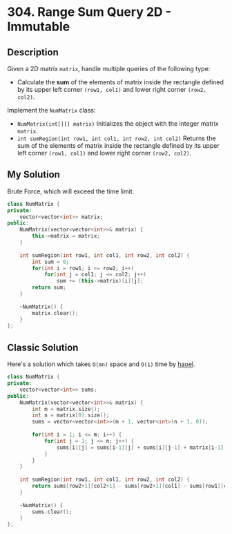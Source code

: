 # 304. Range Sum Query 2D - Immutable

## Description

Given a 2D matrix `matrix`, handle multiple queries of the following type:

- Calculate the **sum** of the elements of matrix inside the rectangle defined by its upper left corner `(row1, col1)` and lower right corner `(row2, col2)`.

Implement the `NumMatrix` class:

- `NumMatrix(int[][] matrix)` Initializes the object with the integer matrix `matrix`.
- `int sumRegion(int row1, int col1, int row2, int col2)` Returns the sum of the elements of matrix inside the rectangle defined by its upper left corner `(row1, col1)` and lower right corner `(row2, col2)`.


## My Solution

Brute Force, which will exceed the time limit.

```C++
class NumMatrix {
private:
    vector<vector<int>> matrix;
public:
    NumMatrix(vector<vector<int>>& matrix) {
        this->matrix = matrix;
    }
    
    int sumRegion(int row1, int col1, int row2, int col2) {
        int sum = 0;
        for(int i = row1; i <= row2; i++)
            for(int j = col1; j <= col2; j++)
                sum += (this->matrix)[i][j];
        return sum;
    }
    
    ~NumMatrix() {
        matrix.clear();
    }
};
```

## Classic Solution

Here's a solution which takes `O(mn)` space and `O(1)` time by [haoel](https://leetcode.com/problems/range-sum-query-2d-immutable/discuss/75350/Clean-C%2B%2B-Solution-and-Explaination-O(mn)-space-with-O(1)-time).


```C++
class NumMatrix {
private:
    vector<vector<int>> sums;
public:
    NumMatrix(vector<vector<int>>& matrix) {
        int m = matrix.size();
        int n = matrix[0].size();
        sums = vector<vector<int>>(m + 1, vector<int>(n + 1, 0));
        
        for(int i = 1; i <= m; i++) {
            for(int j = 1; j <= n; j++) {
                sums[i][j] = sums[i-1][j] + sums[i][j-1] + matrix[i-1][j-1] - sums[i-1][j-1];
            }
        }
    }
    
    int sumRegion(int row1, int col1, int row2, int col2) {
        return sums[row2+1][col2+1] - sums[row2+1][col1] - sums[row1][col2+1] + sums[row1][col1];
    }
    
    ~NumMatrix() {
        sums.clear();
    }
};
```